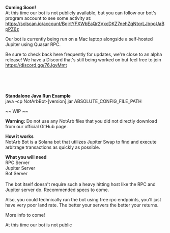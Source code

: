 **Coming Soon!**<br>
At this time our bot is not publicly available, but you can follow our bot's program account to see some activity at:<br>https://solscan.io/account/BqirtYFXWbEaQr2VxcDKZ7nehZqNtqrLJbpoUaBpPZ6z

Our bot is currently being run on a Mac laptop alongside a self-hosted Jupiter using Quasar RPC.

Be sure to check back here frequently for updates, we're close to an alpha release! We have a Discord that's still being worked on but feel free to join<br>https://discord.gg/76JgyMmt


<br><br><br>

**Standalone Java Run Example**<br>
java -cp NotArbBot-[version].jar ABSOLUTE_CONFIG_FILE_PATH



~~ WIP ~~

**Warning:** Do not use any NotArb files that you did not directly download from our official GitHub page.

**How it works**<br>
NotArb Bot is a Solana bot that utilizes Jupiter Swap to find and execute arbitrage transactions as quickly as possible.

**What you will need**<br>
RPC Server<br>
Jupiter Server<br>
Bot Server<br>
<br>
The bot itself doesn't require such a heavy hitting host like the RPC and Jupiter server do. Recommended specs to come.

Also, you could technically run the bot using free rpc endpoints, you'll just have very poor land rate. The better your servers the better your returns.

More info to come!

At this time our bot is not public